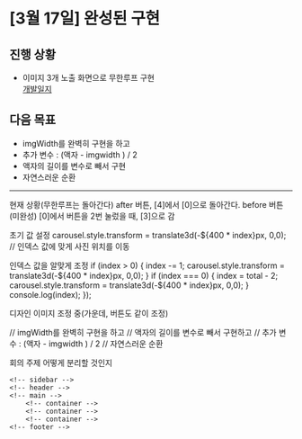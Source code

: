 # [3월 17일] 완성된 구현

## 진행 상황

- 이미지 3개 노출 화면으로 무한루프 구현\
  [개발일지](./develop.md)

## 다음 목표

- imgWidth를 완벽히 구현을 하고
- 추가 변수 : (액자 - imgwidth ) / 2
- 액자의 길이를 변수로 빼서 구현
- 자연스러운 순환

---

현재 상황(무한루프는 돌아간다)
after 버튼, [4]에서 [0]으로 돌아간다.
before 버튼(미완성) [0]에서 버튼을 2번 눌렀을 때, [3]으로 감

초기 값 설정
carousel.style.transform = translate3d(-${400 \* index}px, 0,0); // 인덱스 값에 맞게 사진 위치를 이동

인덱스 값을 알맞게 조정
if (index > 0) {
index -= 1;
carousel.style.transform = translate3d(-${400 * index}px, 0,0);
        }
        if (index === 0) {
          index = total - 2;
          carousel.style.transform = translate3d(-${400 \* index}px, 0,0);
}
console.log(index);
});

디자인
이미지 조정 중(가운데, 버튼도 같이 조정)

// imgWidth를 완벽히 구현을 하고
// 액자의 길이를 변수로 빼서 구현하고
// 추가 변수 : (액자 - imgwidth ) / 2
// 자연스러운 순환

회의 주제
어떻게 분리할 것인지

<!-- navbar -->

    <!-- sidebar -->
    <!-- header -->
    <!-- main -->
        <!-- container -->
        <!-- container -->
        <!-- container -->
    <!-- footer -->
